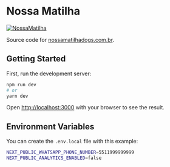 # Nossa Matilha

[![NossaMatilha](https://circleci.com/gh/megatroom/nossamatilha.svg?style=svg)](https://circleci.com/gh/megatroom/nossamatilha)

Source code for [nossamatilhadogs.com.br](https://nossamatilhadogs.com.br).

## Getting Started

First, run the development server:

```bash
npm run dev
# or
yarn dev
```

Open [http://localhost:3000](http://localhost:3000) with your browser to see the result.

## Environment Variables

You can create the `.env.local` file with this example:

```bash
NEXT_PUBLIC_WHATSAPP_PHONE_NUMBER=5511999999999
NEXT_PUBLIC_ANALYTICS_ENABLED=false
```
